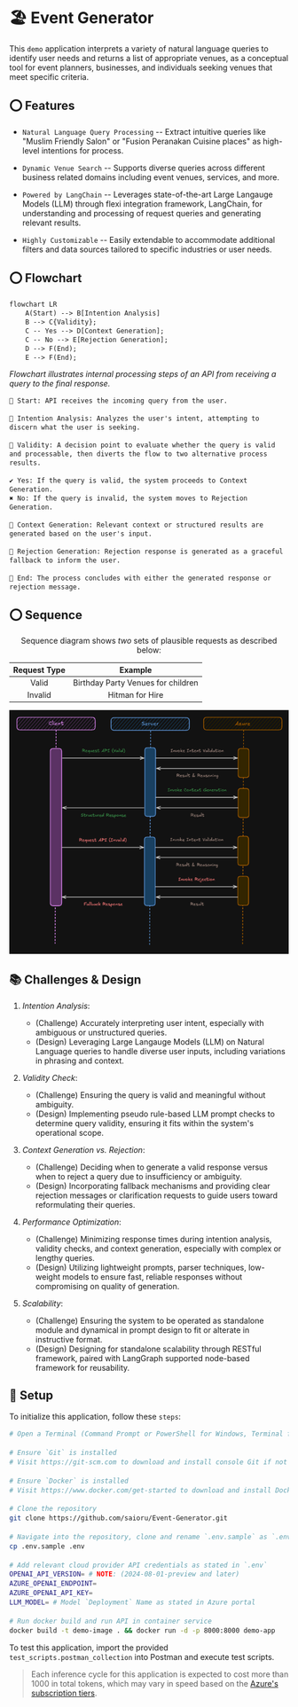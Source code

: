 # 🏖️ Event Generator
This `demo` application interprets a variety of natural language queries to identify user needs and returns a list of appropriate venues, as a conceptual tool for event planners, businesses, and individuals seeking venues that meet specific criteria.
    

## ⭕ Features
- `Natural Language Query Processing` -- Extract intuitive queries like "Muslim Friendly Salon" or "Fusion Peranakan Cuisine places" as high-level  intentions for process.

- `Dynamic Venue Search` -- Supports diverse queries across different business related domains including event venues, services, and more.

- `Powered by LangChain` -- Leverages state-of-the-art Large Langauge Models (LLM) through flexi integration framework, LangChain, for understanding and processing of request queries and generating relevant results.

- `Highly Customizable` -- Easily extendable to accommodate additional filters and data sources tailored to specific industries or user needs.

## ⭕ Flowchart
```mermaid
flowchart LR
    A(Start) --> B[Intention Analysis]
    B --> C{Validity};
    C -- Yes --> D[Context Generation];
    C -- No --> E[Rejection Generation];
    D --> F(End);
    E --> F(End);
```

*Flowchart illustrates internal processing steps of an API from receiving a query to the final response.*

    🔵 Start: API receives the incoming query from the user. 
    
    🔲 Intention Analysis: Analyzes the user's intent, attempting to discern what the user is seeking.

    🔶 Validity: A decision point to evaluate whether the query is valid and processable, then diverts the flow to two alternative process results.

    ✔️ Yes: If the query is valid, the system proceeds to Context Generation.
    ✖️ No: If the query is invalid, the system moves to Rejection Generation.

    🔲 Context Generation: Relevant context or structured results are generated based on the user's input.

    🔲 Rejection Generation: Rejection response is generated as a graceful fallback to inform the user.

    🔴 End: The process concludes with either the generated response or rejection message.

## ⭕ Sequence
<center>

Sequence diagram shows *two* sets of plausible requests as described below:

| Request Type  | Example                            |
|:-------------:|:----------------------------------:|
| Valid         | Birthday Party Venues for children |
| Invalid       | Hitman for Hire                    |

</center>

![alt text](/docs/4_flow_sequence.png)

## 📚 Challenges & Design
1. *Intention Analysis*:
    - (Challenge) Accurately interpreting user intent, especially with ambiguous or unstructured queries.
    - (Design) Leveraging Large Langauge Models (LLM) on Natural Language  queries to handle diverse user inputs, including variations in phrasing and context.

2. *Validity Check*:
    - (Challenge) Ensuring the query is valid and meaningful without ambiguity.
    - (Design) Implementing pseudo rule-based LLM prompt checks to determine query validity, ensuring it fits within the system's operational scope.

3. *Context Generation vs. Rejection*:
    - (Challenge) Deciding when to generate a valid response versus when to reject a query due to insufficiency or ambiguity.
    - (Design) Incorporating fallback mechanisms and providing clear rejection messages or clarification requests to guide users toward reformulating their queries.

4. *Performance Optimization*:
    - (Challenge) Minimizing response times during intention analysis, validity checks, and context generation, especially with complex or lengthy queries.
    - (Design) Utilizing lightweight prompts, parser techniques, low-weight models to ensure fast, reliable responses without compromising on quality of generation.

5. *Scalability*:
    - (Challenge) Ensuring the system to be operated as standalone module and dynamical in prompt design to fit or alterate in instructive format.
    - (Design) Designing for standalone scalability through RESTful framework, paired with LangGraph supported node-based framework for reusability.

## 📝 Setup
To initialize this application, follow these `steps`:
```bash
# Open a Terminal (Command Prompt or PowerShell for Windows, Terminal for macOS or Linux)

# Ensure `Git` is installed
# Visit https://git-scm.com to download and install console Git if not already installed

# Ensure `Docker` is installed
# Visit https://www.docker.com/get-started to download and install Docker if not already installed

# Clone the repository
git clone https://github.com/saioru/Event-Generator.git

# Navigate into the repository, clone and rename `.env.sample` as `.env`
cp .env.sample .env

# Add relevant cloud provider API credentials as stated in `.env`
OPENAI_API_VERSION= # NOTE: (2024-08-01-preview and later)
AZURE_OPENAI_ENDPOINT=
AZURE_OPENAI_API_KEY=
LLM_MODEL= # Model `Deployment` Name as stated in Azure portal

# Run docker build and run API in container service
docker build -t demo-image . && docker run -d -p 8000:8000 demo-app
```

To test this application, import the provided `test_scripts.postman_collection` into Postman and execute test scripts. 

> Each inference cycle for this application is expected to cost more than 1000 in total tokens, which may vary in speed based on the [Azure's subscription tiers](https://learn.microsoft.com/en-us/azure/ai-services/openai/quotas-limits#other-offer-types).
